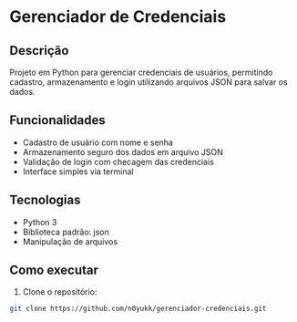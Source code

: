 # Gerenciador de Credenciais

## Descrição  
Projeto em Python para gerenciar credenciais de usuários, permitindo cadastro, armazenamento e login utilizando arquivos JSON para salvar os dados.

## Funcionalidades  
- Cadastro de usuário com nome e senha  
- Armazenamento seguro dos dados em arquivo JSON  
- Validação de login com checagem das credenciais  
- Interface simples via terminal

## Tecnologias  
- Python 3  
- Biblioteca padrão: json  
- Manipulação de arquivos

## Como executar  
1. Clone o repositório:  
```bash
git clone https://github.com/n0yukk/gerenciador-credenciais.git
